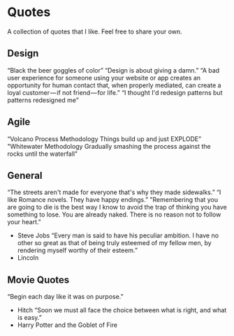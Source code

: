 # Quotes
A collection of quotes that I like. Feel free to share your own.

## Design
“Black the beer goggles of color”
“Design is about giving a damn.”
“A bad user experience for someone using your website or app creates an opportunity for human contact that, when properly mediated, can create a loyal customer — if not friend — for life.”
“I thought I'd redesign patterns but patterns redesigned me”

## Agile
“Volcano Process Methodology
Things build up and just EXPLODE”
"Whitewater Methodology
Gradually smashing the process against the rocks until the waterfall"

## General
“The streets aren't made for everyone that's why they made sidewalks.”
“I like Romance novels. They have happy endings.”
"Remembering that you are going to die is the best way I know to avoid the trap of thinking you have something to lose. You are already naked. There is no reason not to follow your heart."
- Steve Jobs
“Every man is said to have his peculiar ambition. I have no other so great as that of being truly esteemed of my fellow men, by rendering myself worthy of their esteem.”
- Lincoln

## Movie Quotes
“Begin each day like it was on purpose.”
- Hitch
“Soon we must all face the choice between what is right, and what is easy.” 
- Harry Potter and the Goblet of Fire


